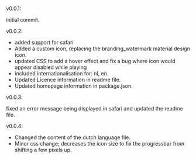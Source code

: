 v0.0.1: 
<p>initial commit.<p/>
v0.0.2: 
<p>
  <ul>
    <li>added support for safari</li>
    <li>Added a custom icon, replacing the branding_watermark material design icon.</li>
    <li>updated CSS to add a hover effect and fix a bug where icon would appear disabled while playing</li>
    <li>included internationalisation for: nl, en.</li>
    <li>Updated Licence information in readme file.</li>
    <li>Updated homepage information in package.json.</li>
  </ul>
</p>
v0.0.3: 
<p>fixed an error message being displayed in safari and updated the readme file.</p> 
v0.0.4: 
<p><ul>
<li>Changed the content of the dutch language file.</li>
<li>Minor css change; decreases the icon size to fix the progressbar from shifting a few pixels up.
</li></ul></p>

